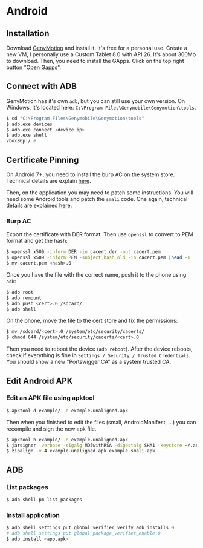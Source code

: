 Android
=======


## Installation
Download [GenyMotion](https://www.genymotion.com/) and install it. It's free for
a personal use.
Create a new VM, I personally use a Custom Tablet 8.0 with API 26. It's about
300Mo to download.
Then, you need to install the GApps. Click on the top right button "Open Gapps".


## Connect with ADB
GenyMotion has it's own `adb`, but you can still use your own version. On Windows,
it's located here: `C:\Program Files\Genymobile\Genymotion\tools`.

```bash
$ cd "C:\Program Files\Genymobile\Genymotion\tools"
$ adb.exe devices
$ adb.exe connect <device ip>
$ adb.exe shell
vbox86p:/ #
```


## Certificate Pinning
On Android 7+, you need to install the burp AC on the system store. Technical details
are explain [here](https://blog.jeroenhd.nl/article/android-7-nougat-and-certificate-authorities).

Then, on the application you may need to patch some instructions. You will need
some Android tools and patch the `smali` code. One again, technical details are
explained [here](https://medium.com/@felipecsl/bypassing-certificate-pinning-on-android-for-fun-and-profit-1b0d14beab2b).

### Burp AC
Export the certificate with DER format. Then use `openssl` to convert to PEM format
and get the hash:

```bash
$ openssl x509 -inform DER -in cacert.der -out cacert.pem
$ openssl x509 -inform PEM -subject_hash_old -in cacert.pem |head -1
$ mv cacert.pem <hash>.0
```

Once you have the file with the correct name, push it to the phone using `adb`:

```bash
$ adb root
$ adb remount
$ adb push <cert>.0 /sdcard/
$ adb shell
```


On the phone, move the file to the cert store and fix the permissions:

```bash
$ mv /sdcard/<cert>.0 /system/etc/security/cacerts/
$ chmod 644 /system/etc/security/cacerts/<cert>.0
```

Then you need to reboot the device (`adb reboot`). After the device reboots,
check if everything is fine in `Settings / Security / Trusted Credentials`. You
should show a new "Portswigger CA" as a system trusted CA.


## Edit Android APK


### Edit an APK file using apktool
```bash
$ apktool d example/ -o example.unaligned.apk
```

Then when you finished to edit the files (smali, AndroidManifest, ...) you can
recompile and sign the new apk file.

```bash
$ apktool b example/ -o example.unaligned.apk
$ jarsigner -verbose -sigalg MD5withRSA -digestalg SHA1 -keystore ~/.android/debug.keystore -storepass android example.unaligned.apk androiddebugkey
$ zipalign -v 4 example.unaligned.apk example.smali.apk
```

## ADB

### List packages
```bash
$ adb shell pm list packages
```


### Install application
```bash
$ adb shell settings put global verifier_verify_adb_installs 0
# adb shell settings put global package_verifier_enable 0
$ adb install <app.apk>
```
